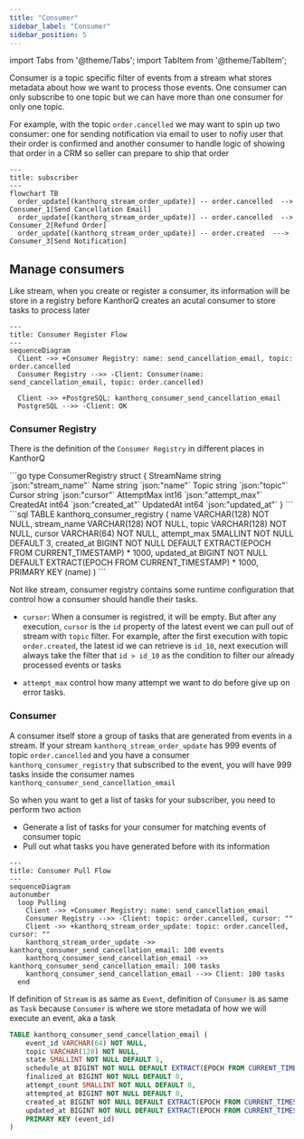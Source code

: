 ```yaml
---
title: "Consumer"
sidebar_label: "Consumer"
sidebar_position: 5
---
```


import Tabs from '@theme/Tabs';
import TabItem from '@theme/TabItem';

Consumer is a topic specific filter of events from a stream what stores metadata about how we want to process those events. One consumer can only subscribe to one topic but we can have more than one consumer for only one topic.

For example, with the topic `order.cancelled` we may want to spin up two consumer: one for sending notification via email to user to nofiy user that their order is confirmed and another consumer to handle logic of showing that order in a CRM so seller can prepare to ship that order

```mermaid
---
title: subscriber
---
flowchart TB
  order_update[(kanthorq_stream_order_update)] -- order.cancelled  --> Consumer_1[Send Cancellation Email]
  order_update[(kanthorq_stream_order_update)] -- order.cancelled  --> Consumer_2[Refund Order]
  order_update[(kanthorq_stream_order_update)] -- order.created  ---> Consumer_3[Send Notification]
```

## Manage consumers

Like stream, when you create or register a consumer, its information will be store in a registry before KanthorQ creates an acutal consumer to store tasks to process later

```mermaid
---
title: Consumer Register Flow
---
sequenceDiagram
  Client ->> +Consumer Registry: name: send_cancellation_email, topic: order.cancelled
  Consumer Registry -->> -Client: Consumer(name: send_cancellation_email, topic: order.cancelled)

  Client ->> +PostgreSQL: kanthorq_consumer_send_cancellation_email
  PostgreSQL -->> -Client: OK
```

### Consumer Registry

There is the definition of the `Consumer Registry` in different places in KanthorQ

<Tabs>
  <TabItem value="go" label="Go" default>
    ```go
    type ConsumerRegistry struct {
        StreamName string `json:"stream_name"`
        Name       string `json:"name"`
        Topic      string `json:"topic"`
        Cursor     string `json:"cursor"`
        AttemptMax int16  `json:"attempt_max"`
        CreatedAt  int64  `json:"created_at"`
        UpdatedAt  int64  `json:"updated_at"`
    }
    ```
  </TabItem>
  <TabItem value="postgresql" label="PostgreSQL">
    ```sql
    TABLE kanthorq_consumer_registry (
        name VARCHAR(128) NOT NULL,
        stream_name VARCHAR(128) NOT NULL,
        topic VARCHAR(128) NOT NULL,
        cursor VARCHAR(64) NOT NULL,
        attempt_max SMALLINT NOT NULL DEFAULT 3,
        created_at BIGINT NOT NULL DEFAULT EXTRACT(EPOCH FROM CURRENT_TIMESTAMP) * 1000,
        updated_at BIGINT NOT NULL DEFAULT EXTRACT(EPOCH FROM CURRENT_TIMESTAMP) * 1000,
        PRIMARY KEY (name)
    )
    ```
  </TabItem>
</Tabs>

Not like stream, consumer registry contains some runtime configuration that control how a consumer should handle their tasks.

- `cursor`: When a consumer is registred, it will be empty. But after any execution, `cursor` is the `id` property of the latest event we can pull out of stream with `topic` filter. For example, after the first execution with topic `order.created`, the latest id we can retrieve is `id_10`, next execution will always take the filter that `id > id_10` as the condition to filter our already processed events or tasks

- `attempt_max` control how many attempt we want to do before give up on error tasks.

### Consumer

A consumer itself store a group of tasks that are generated from events in a stream. If your stream `kanthorq_stream_order_update` has 999 events of topic `order.cancelled` and you have a consumer `kanthorq_consumer_registry` that subscribed to the event, you will have 999 tasks inside the consumer names `kanthorq_consumer_send_cancellation_email`

So when you want to get a list of tasks for your subscriber, you need to perform two action

- Generate a list of tasks for your consumer for matching events of consumer topic
- Pull out what tasks you have generated before with its information

```mermaid
---
title: Consumer Pull Flow
---
sequenceDiagram
autonumber
  loop Pulling
    Client ->> +Consumer Registry: name: send_cancellation_email
    Consumer Registry -->> -Client: topic: order.cancelled, cursor: ""
    Client ->> +kanthorq_stream_order_update: topic: order.cancelled, cursor: ""
    kanthorq_stream_order_update ->> kanthorq_consumer_send_cancellation_email: 100 events
    kanthorq_consumer_send_cancellation_email ->> kanthorq_consumer_send_cancellation_email: 100 tasks
    kanthorq_consumer_send_cancellation_email -->> Client: 100 tasks
  end
```

If definition of `Stream` is as same as `Event`, definition of `Consumer` is as same as `Task` because `Consumer` is where we store metadata of how we will execute an event, aka a task

```sql
TABLE kanthorq_consumer_send_cancellation_email (
	event_id VARCHAR(64) NOT NULL,
	topic VARCHAR(128) NOT NULL,
	state SMALLINT NOT NULL DEFAULT 1,
	schedule_at BIGINT NOT NULL DEFAULT EXTRACT(EPOCH FROM CURRENT_TIMESTAMP) * 1000,
	finalized_at BIGINT NOT NULL DEFAULT 0,
	attempt_count SMALLINT NOT NULL DEFAULT 0,
	attempted_at BIGINT NOT NULL DEFAULT 0,
	created_at BIGINT NOT NULL DEFAULT EXTRACT(EPOCH FROM CURRENT_TIMESTAMP) * 1000,
	updated_at BIGINT NOT NULL DEFAULT EXTRACT(EPOCH FROM CURRENT_TIMESTAMP) * 1000,
	PRIMARY KEY (event_id)
)
```
